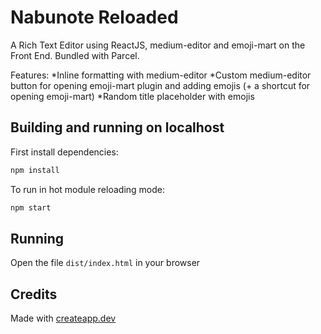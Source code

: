 # Nabunote Reloaded

A Rich Text Editor using ReactJS, medium-editor and emoji-mart on the Front End. Bundled with Parcel.

Features:
*Inline formatting with medium-editor
*Custom medium-editor button for opening emoji-mart plugin and adding emojis (+ a shortcut for opening emoji-mart)
*Random title placeholder with emojis


## Building and running on localhost

First install dependencies:

```sh
npm install
```

To run in hot module reloading mode:

```sh
npm start
```

## Running

Open the file `dist/index.html` in your browser

## Credits

Made with [createapp.dev](https://createapp.dev/)
